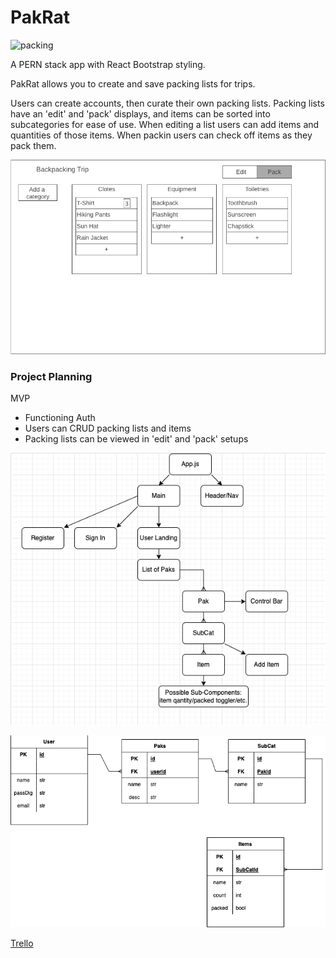 # PakRat

![packing](/assets/readme_images/packing.avif)

A PERN stack app with React Bootstrap styling.

PakRat allows you to create and save packing lists for trips.

Users can create accounts, then curate their own packing lists. Packing lists have an 'edit' and 'pack' displays, and items can be sorted into subcategories for ease of use. When editing a list users can add items and quantities of those items. When packin users can check off items as they pack them.

![page](/assets/readme_images/packinglist.png)


### Project Planning

MVP
* Functioning Auth
* Users can CRUD packing lists and items
* Packing lists can be viewed in 'edit' and 'pack' setups

![Components](/assets/readme_images/componentheir.png)

![ERD](/assets/readme_images/ERD.png)

[Trello](https://trello.com/b/9eEmMGTF/pakrat)